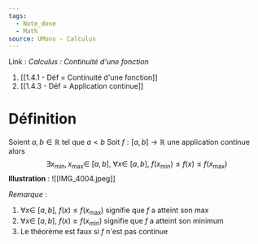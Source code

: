 ```yaml
---
tags:
  - Note_done
  - Math
source: UMons - Calculus
---
```


Link :
_Calculus : Continuité d'une fonction_
1. [[1.4.1 - Déf = Continuité d'une fonction]]
2. [[1.4.3 - Déf = Application continue]]

# Définition
Soient $a,b\in\mathbb{R}$ tel que $a<b$ 
Soit $f : [a,b] \to \mathbb{R}$ une application continue alors $$\exists x_{\min}, x_{\max} \in\ [a,b],\ \forall x \in\ [a,b],\ f(x_{\min}) \le f(x) \le f(x_{\max})$$
**Illustration** :
![[IMG_4004.jpeg]]

_Remarque_ :
1. $\forall x \in\ [a,b],\ f(x) \le f(x_{\max})$ signifie que $f$ a atteint son max
2. $\forall x \in\ [a,b],\ f(x) \ge f(x_{\min})$ signifie que $f$ a atteint son minimum
3. Le théorème est faux si $f$ n'est pas continue